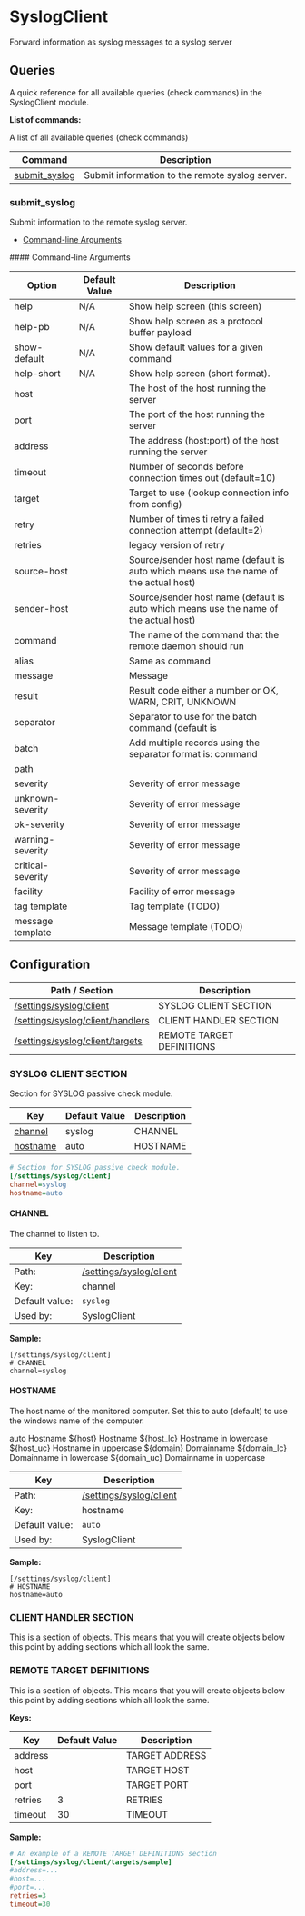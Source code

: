 # SyslogClient

Forward information as syslog messages to a syslog server

## Queries

A quick reference for all available queries (check commands) in the SyslogClient module.

**List of commands:**

A list of all available queries (check commands)

| Command                         | Description                                     |
|---------------------------------|-------------------------------------------------|
| [submit_syslog](#submit_syslog) | Submit information to the remote syslog server. |

### submit_syslog

Submit information to the remote syslog server.

* [Command-line Arguments](#submit_syslog_options)

<a name="submit_syslog_help"/>
<a name="submit_syslog_help-pb"/>
<a name="submit_syslog_show-default"/>
<a name="submit_syslog_help-short"/>
<a name="submit_syslog_host"/>
<a name="submit_syslog_port"/>
<a name="submit_syslog_address"/>
<a name="submit_syslog_timeout"/>
<a name="submit_syslog_target"/>
<a name="submit_syslog_retry"/>
<a name="submit_syslog_retries"/>
<a name="submit_syslog_source-host"/>
<a name="submit_syslog_sender-host"/>
<a name="submit_syslog_command"/>
<a name="submit_syslog_alias"/>
<a name="submit_syslog_message"/>
<a name="submit_syslog_result"/>
<a name="submit_syslog_separator"/>
<a name="submit_syslog_batch"/>
<a name="submit_syslog_path"/>
<a name="submit_syslog_severity"/>
<a name="submit_syslog_unknown-severity"/>
<a name="submit_syslog_ok-severity"/>
<a name="submit_syslog_warning-severity"/>
<a name="submit_syslog_critical-severity"/>
<a name="submit_syslog_facility"/>
<a name="submit_syslog_tag template"/>
<a name="submit_syslog_message template"/>
<a name="submit_syslog_options"/>
#### Command-line Arguments

| Option            | Default Value | Description                                                                           |
|-------------------|---------------|---------------------------------------------------------------------------------------|
| help              | N/A           | Show help screen (this screen)                                                        |
| help-pb           | N/A           | Show help screen as a protocol buffer payload                                         |
| show-default      | N/A           | Show default values for a given command                                               |
| help-short        | N/A           | Show help screen (short format).                                                      |
| host              |               | The host of the host running the server                                               |
| port              |               | The port of the host running the server                                               |
| address           |               | The address (host:port) of the host running the server                                |
| timeout           |               | Number of seconds before connection times out (default=10)                            |
| target            |               | Target to use (lookup connection info from config)                                    |
| retry             |               | Number of times ti retry a failed connection attempt (default=2)                      |
| retries           |               | legacy version of retry                                                               |
| source-host       |               | Source/sender host name (default is auto which means use the name of the actual host) |
| sender-host       |               | Source/sender host name (default is auto which means use the name of the actual host) |
| command           |               | The name of the command that the remote daemon should run                             |
| alias             |               | Same as command                                                                       |
| message           |               | Message                                                                               |
| result            |               | Result code either a number or OK, WARN, CRIT, UNKNOWN                                |
| separator         |               | Separator to use for the batch command (default is |)                                 |
| batch             |               | Add multiple records using the separator format is: command|result|message            |
| path              |               |                                                                                       |
| severity          |               | Severity of error message                                                             |
| unknown-severity  |               | Severity of error message                                                             |
| ok-severity       |               | Severity of error message                                                             |
| warning-severity  |               | Severity of error message                                                             |
| critical-severity |               | Severity of error message                                                             |
| facility          |               | Facility of error message                                                             |
| tag template      |               | Tag template (TODO)                                                                   |
| message template  |               | Message template (TODO)                                                               |

## Configuration

| Path / Section                                                | Description               |
|---------------------------------------------------------------|---------------------------|
| [/settings/syslog/client](#syslog-client-section)             | SYSLOG CLIENT SECTION     |
| [/settings/syslog/client/handlers](#client-handler-section)   | CLIENT HANDLER SECTION    |
| [/settings/syslog/client/targets](#remote-target-definitions) | REMOTE TARGET DEFINITIONS |

### SYSLOG CLIENT SECTION <a id="/settings/syslog/client"/>

Section for SYSLOG passive check module.

| Key                   | Default Value | Description |
|-----------------------|---------------|-------------|
| [channel](#channel)   | syslog        | CHANNEL     |
| [hostname](#hostname) | auto          | HOSTNAME    |

```ini
# Section for SYSLOG passive check module.
[/settings/syslog/client]
channel=syslog
hostname=auto

```

#### CHANNEL <a id="/settings/syslog/client/channel"></a>

The channel to listen to.

| Key            | Description                                         |
|----------------|-----------------------------------------------------|
| Path:          | [/settings/syslog/client](#/settings/syslog/client) |
| Key:           | channel                                             |
| Default value: | `syslog`                                            |
| Used by:       | SyslogClient                                        |

**Sample:**

```
[/settings/syslog/client]
# CHANNEL
channel=syslog
```

#### HOSTNAME <a id="/settings/syslog/client/hostname"></a>

The host name of the monitored computer.
Set this to auto (default) to use the windows name of the computer.

auto	Hostname
${host}	Hostname
${host_lc}
Hostname in lowercase
${host_uc}	Hostname in uppercase
${domain}	Domainname
${domain_lc}	Domainname in lowercase
${domain_uc}	Domainname in uppercase

| Key            | Description                                         |
|----------------|-----------------------------------------------------|
| Path:          | [/settings/syslog/client](#/settings/syslog/client) |
| Key:           | hostname                                            |
| Default value: | `auto`                                              |
| Used by:       | SyslogClient                                        |

**Sample:**

```
[/settings/syslog/client]
# HOSTNAME
hostname=auto
```

### CLIENT HANDLER SECTION <a id="/settings/syslog/client/handlers"/>

This is a section of objects. This means that you will create objects below this point by adding sections which all look the same.

### REMOTE TARGET DEFINITIONS <a id="/settings/syslog/client/targets"/>

This is a section of objects. This means that you will create objects below this point by adding sections which all look the same.

**Keys:**

| Key     | Default Value | Description    |
|---------|---------------|----------------|
| address |               | TARGET ADDRESS |
| host    |               | TARGET HOST    |
| port    |               | TARGET PORT    |
| retries | 3             | RETRIES        |
| timeout | 30            | TIMEOUT        |

**Sample:**

```ini
# An example of a REMOTE TARGET DEFINITIONS section
[/settings/syslog/client/targets/sample]
#address=...
#host=...
#port=...
retries=3
timeout=30

```
